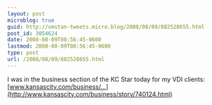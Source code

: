 ```yaml
---
layout: post
microblog: true
guid: http://vmstan-tweets.micro.blog/2008/08/09/882528655.html
post_id: 3054624
date: 2008-08-09T08:56:45-0600
lastmod: 2008-08-09T08:56:45-0600
type: post
url: /2008/08/09/882528655.html
---
```

I was in the business section of the KC Star today for my VDI clients: [www.kansascity.com/business/...](http://www.kansascity.com/business/story/740124.html)

